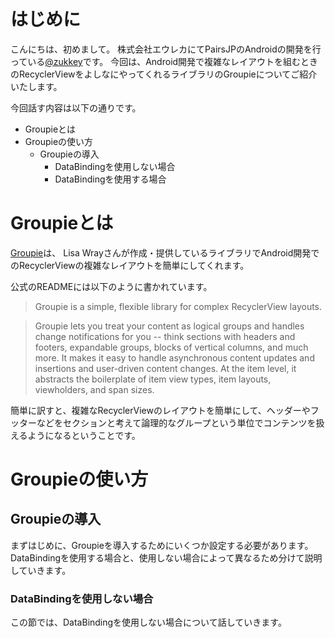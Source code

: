 # はじめに
こんにちは、初めまして。
株式会社エウレカにてPairsJPのAndroidの開発を行っている[@zukkey](https://twitter.com/zukkey59)です。
今回は、Android開発で複雑なレイアウトを組むときのRecyclerViewをよしなにやってくれるライブラリのGroupieについてご紹介いたします。

今回話す内容は以下の通りです。

- Groupieとは
- Groupieの使い方
  - Groupieの導入
    - DataBindingを使用しない場合
    - DataBindingを使用する場合


# Groupieとは
[Groupie](https://github.com/lisawray/groupie)は、 Lisa Wrayさんが作成・提供しているライブラリでAndroid開発でのRecyclerViewの複雑なレイアウトを簡単にしてくれます。

公式のREADMEには以下のように書かれています。

>Groupie is a simple, flexible library for complex RecyclerView layouts.

>Groupie lets you treat your content as logical groups and handles change notifications for you -- think sections with headers and footers, expandable groups, blocks of vertical columns, and much more. It makes it easy to handle asynchronous content updates and insertions and user-driven content changes. At the item level, it abstracts the boilerplate of item view types, item layouts, viewholders, and span sizes.

簡単に訳すと、複雑なRecyclerViewのレイアウトを簡単にして、ヘッダーやフッターなどをセクションと考えて論理的なグループという単位でコンテンツを扱えるようになるということです。

# Groupieの使い方
## Groupieの導入
まずはじめに、Groupieを導入するためにいくつか設定する必要があります。
DataBindingを使用する場合と、使用しない場合によって異なるため分けて説明していきます。　　
### DataBindingを使用しない場合
この節では、DataBindingを使用しない場合について話していきます。
